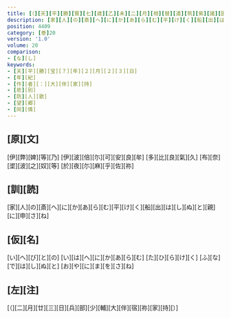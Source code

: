 ```yaml
---
title: [（][天][平][勝][寳][七][歳][乙][未][二][月][相][替][遣][筑][紫][諸][國][防][人][等][歌][）][（][陳][防][人][悲][別][之][情][歌][一][首][[并][短][歌]][）]
description: [家][人][の][斎][へ][に][か][あ][ら][む][平][け][く][船][出][は][し][ぬ][と][親][に][申][さ][ね]
position: 4409
category: [巻]20
version: '1.0'
volume: 20
comparison:
- [な][し]
keywords:
- [天][平][勝][宝][７][年][２][月][２][３][日]
- [年][紀]
- [作][者][：][大][伴][家][持]
- [悲][別]
- [防][人][歌]
- [望][郷]
- [同][情]
---
```


## [原][文]

[伊][弊][婢][等][乃] [伊][波][倍][尓][可][安][良][牟] [多][比][良][氣][久] [布][奈][埿][波][之][奴][等] [於][夜][尓][麻][乎][佐][祢]

## [訓][読]

[家][人][の][斎][へ][に][か][あ][ら][む][平][け][く][船][出][は][し][ぬ][と][親][に][申][さ][ね]

## [仮][名]

[い][へ][び][と][の] [い][は][へ][に][か][あ][ら][む] [た][ひ][ら][け][く] [ふ][な][で][は][し][ぬ][と] [お][や][に][ま][を][さ][ね]

## [左][注]

[（][二][月][廿][三][日][兵][部][少][輔][大][伴][宿][祢][家][持][）]
